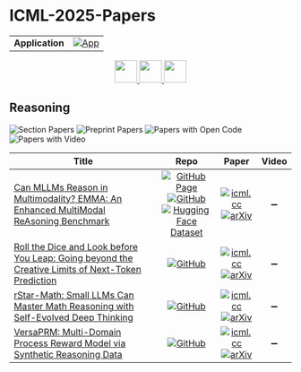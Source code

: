 # ICML-2025-Papers

<table>
    <tr>
        <td><strong>Application</strong></td>
        <td>
            <a href="https://huggingface.co/spaces/DmitryRyumin/NewEraAI-Papers" style="float:left;">
                <img src="https://img.shields.io/badge/🤗-NewEraAI--Papers-FFD21F.svg" alt="App" />
            </a>
        </td>
    </tr>
</table>

<div align="center">
    <a href="https://github.com/DmitryRyumin/ICML-2025-Papers/blob/main/sections/2025/main/optimal-transport.md">
        <img src="https://cdn.jsdelivr.net/gh/DmitryRyumin/NewEraAI-Papers@main/images/left.svg" width="40" alt="" />
    </a>
    <a href="https://github.com/DmitryRyumin/ICML-2025-Papers/blob/main/README.md">
        <img src="https://cdn.jsdelivr.net/gh/DmitryRyumin/NewEraAI-Papers@main/images/home.svg" width="40" alt="" />
    </a>
    <a href="https://github.com/DmitryRyumin/ICML-2025-Papers/blob/main/sections/2025/main/representations.md">
        <img src="https://cdn.jsdelivr.net/gh/DmitryRyumin/NewEraAI-Papers@main/images/right.svg" width="40" alt="" />
    </a>
</div>

## Reasoning

![Section Papers](https://img.shields.io/badge/Section%20Papers-4-42BA16) ![Preprint Papers](https://img.shields.io/badge/Preprint%20Papers-4-b31b1b) ![Papers with Open Code](https://img.shields.io/badge/Papers%20with%20Open%20Code-4-1D7FBF) ![Papers with Video](https://img.shields.io/badge/Papers%20with%20Video-0-FF0000)

| **Title** | **Repo** | **Paper** | **Video** |
|-----------|:--------:|:---------:|:---------:|
| [Can MLLMs Reason in Multimodality? EMMA: An Enhanced MultiModal ReAsoning Benchmark](https://icml.cc/virtual/2025/poster/43702) | [![GitHub Page](https://img.shields.io/badge/GitHub-Page-159957.svg)](https://emma-benchmark.github.io/) <br /> [![GitHub](https://img.shields.io/github/stars/EMMA-Bench/EMMA?style=flat)](https://github.com/EMMA-Bench/EMMA) <br /> [![Hugging Face Dataset](https://img.shields.io/badge/🤗-dataset-FFD21F.svg)](https://huggingface.co/datasets/luckychao/EMMA) | [![icml.cc](https://img.shields.io/badge/html-icml.cc-2494E0.svg)](https://icml.cc/virtual/2025/poster/43702) <br /> [![arXiv](https://img.shields.io/badge/arXiv-2501.05444-b31b1b.svg)](http://arxiv.org/abs/2501.05444) | :heavy_minus_sign: |
| [Roll the Dice and Look before You Leap: Going beyond the Creative Limits of Next-Token Prediction](https://icml.cc/virtual/2025/poster/45769) | [![GitHub](https://img.shields.io/github/stars/ChenWu98/algorithmic-creativity?style=flat)](https://github.com/ChenWu98/algorithmic-creativity) | [![icml.cc](https://img.shields.io/badge/html-icml.cc-2494E0.svg)](https://icml.cc/virtual/2025/poster/45769) <br /> [![arXiv](https://img.shields.io/badge/arXiv-2504.15266-b31b1b.svg)](http://arxiv.org/abs/2504.15266) | :heavy_minus_sign: |
| [rStar-Math: Small LLMs Can Master Math Reasoning with Self-Evolved Deep Thinking](https://icml.cc/virtual/2025/poster/46400) | [![GitHub](https://img.shields.io/github/stars/microsoft/rStar?style=flat)](https://github.com/microsoft/rStar) | [![icml.cc](https://img.shields.io/badge/html-icml.cc-2494E0.svg)](https://icml.cc/virtual/2025/poster/46400) <br /> [![arXiv](https://img.shields.io/badge/arXiv-2501.04519-b31b1b.svg)](http://arxiv.org/abs/2501.04519) | :heavy_minus_sign: |
| [VersaPRM: Multi-Domain Process Reward Model via Synthetic Reasoning Data](https://icml.cc/virtual/2025/poster/44223) | [![GitHub](https://img.shields.io/github/stars/UW-Madison-Lee-Lab/VersaPRM?style=flat)](https://github.com/UW-Madison-Lee-Lab/VersaPRM) | [![icml.cc](https://img.shields.io/badge/html-icml.cc-2494E0.svg)](https://icml.cc/virtual/2025/poster/44223) <br /> [![arXiv](https://img.shields.io/badge/arXiv-2502.06737-b31b1b.svg)](http://arxiv.org/abs/2502.06737) | :heavy_minus_sign: |
